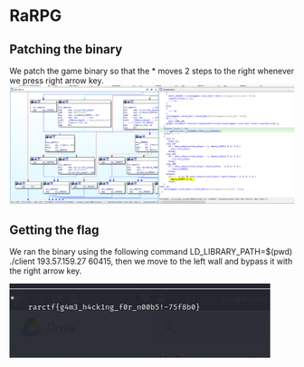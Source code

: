 # RaRPG

## Patching the binary
We patch the game binary so that the * moves 2 steps to the right whenever we press right arrow key.
![patch](patch.PNG)

## Getting the flag
We ran the binary using the following command LD_LIBRARY_PATH=$(pwd) ./client 193.57.159.27 60415,
then we move to the left wall and bypass it with the right arrow key.

![flag](flag.PNG)
